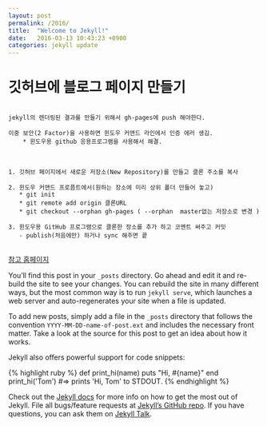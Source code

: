 ```yaml
---
layout: post
permalink: /2016/
title:  "Welcome to Jekyll!"
date:   2016-03-13 10:43:23 +0900
categories: jekyll update
---
```

# 깃허브에 블로그 페이지 만들기
<pre>
<code>
jekyll의 렌더링된 결과를 만들기 위해서 gh-pages에 push 해야한다.

이중 보안(2 Factor)을 사용하면 윈도우 커맨드 라인에서 인증 에러 생김.
    * 윈도우용 github 응용프로그램을 사용해서 해결.
</code>
</pre>
<pre>
<code>
1. 깃허브 페이지에서 새로운 저장소(New Repository)를 만들고 클론 주소를 복사

2. 윈도우 커맨드 프로픔트에서(원하는 장소에 미리 상위 폴더 만들어 놓고) 
   * git init
   * git remote add origin 클론URL
   * git checkout --orphan gh-pages ( --orphan  master없는 저장소로 변경 )

3. 윈도우용 GitHub 프로그램으로 클론한 장소를 추가 하고 코멘트 써주고 커밋 
   - publish(처음에만) 하거나 sync 해주면 끝
</code>
</pre>
[참고 홈페이지](https://nolboo.github.io/blog/2013/10/15/free-blog-with-github-jekyll/)

You’ll find this post in your `_posts` directory. Go ahead and edit it and re-build the site to see your changes. You can rebuild the site in many different ways, but the most common way is to run `jekyll serve`, which launches a web server and auto-regenerates your site when a file is updated.

To add new posts, simply add a file in the `_posts` directory that follows the convention `YYYY-MM-DD-name-of-post.ext` and includes the necessary front matter. Take a look at the source for this post to get an idea about how it works.

Jekyll also offers powerful support for code snippets:

{% highlight ruby %}
def print_hi(name)
  puts "Hi, #{name}"
end
print_hi('Tom')
#=> prints 'Hi, Tom' to STDOUT.
{% endhighlight %}

Check out the [Jekyll docs][jekyll-docs] for more info on how to get the most out of Jekyll. File all bugs/feature requests at [Jekyll’s GitHub repo][jekyll-gh]. If you have questions, you can ask them on [Jekyll Talk][jekyll-talk].

[jekyll-docs]: http://jekyllrb.com/docs/home
[jekyll-gh]:   https://github.com/jekyll/jekyll
[jekyll-talk]: https://talk.jekyllrb.com/
